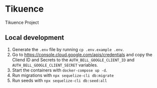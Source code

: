 # Tikuence

Tikuence Project

## Local development

1. Generate the `.env` file by running `cp .env.example .env`.
2. Go to https://console.cloud.google.com/apis/credentials and copy the Cliend ID and Secrets to the  `AUTH_BELL_GOOGLE_CLIENT_ID` and `AUTH_BELL_GOOGLE_CLIENT_SECRET` variables.
3. Start the containers with `docker-compose up -d`.
4. Run migrations with `npx sequelize-cli db:migrate`
5. Run seeds with `npx sequelize-cli db:seed:all`

